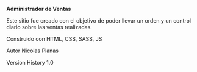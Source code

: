 **Administrador de Ventas**

Este sitio fue creado con el objetivo de poder llevar un orden y un control diario sobre las ventas realizadas.

Construido con
HTML, CSS, SASS, JS

Autor
Nicolas Planas

Version History
1.0


